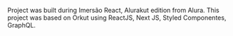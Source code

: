 Project was built during Imersão React, Alurakut edition from Alura. This project was based on Orkut using ReactJS, Next JS, Styled Componentes, GraphQL.  
